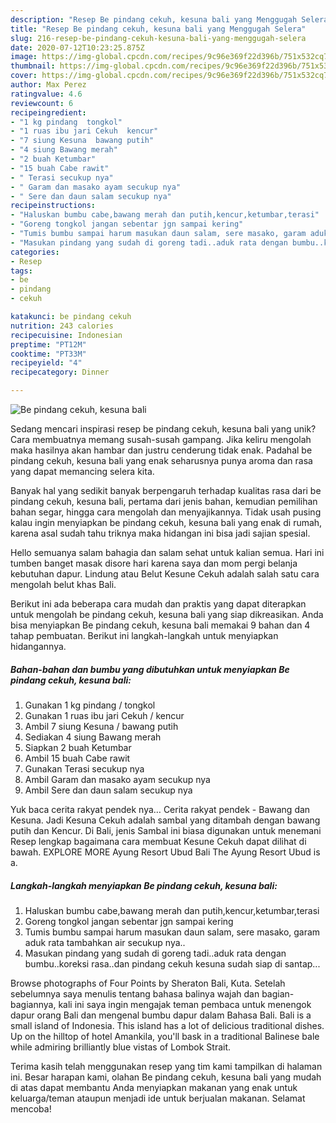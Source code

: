 ```yaml
---
description: "Resep Be pindang cekuh, kesuna bali yang Menggugah Selera"
title: "Resep Be pindang cekuh, kesuna bali yang Menggugah Selera"
slug: 216-resep-be-pindang-cekuh-kesuna-bali-yang-menggugah-selera
date: 2020-07-12T10:23:25.875Z
image: https://img-global.cpcdn.com/recipes/9c96e369f22d396b/751x532cq70/be-pindang-cekuh-kesuna-bali-foto-resep-utama.jpg
thumbnail: https://img-global.cpcdn.com/recipes/9c96e369f22d396b/751x532cq70/be-pindang-cekuh-kesuna-bali-foto-resep-utama.jpg
cover: https://img-global.cpcdn.com/recipes/9c96e369f22d396b/751x532cq70/be-pindang-cekuh-kesuna-bali-foto-resep-utama.jpg
author: Max Perez
ratingvalue: 4.6
reviewcount: 6
recipeingredient:
- "1 kg pindang  tongkol"
- "1 ruas ibu jari Cekuh  kencur"
- "7 siung Kesuna  bawang putih"
- "4 siung Bawang merah"
- "2 buah Ketumbar"
- "15 buah Cabe rawit"
- " Terasi secukup nya"
- " Garam dan masako ayam secukup nya"
- " Sere dan daun salam secukup nya"
recipeinstructions:
- "Haluskan bumbu cabe,bawang merah dan putih,kencur,ketumbar,terasi"
- "Goreng tongkol jangan sebentar jgn sampai kering"
- "Tumis bumbu sampai harum masukan daun salam, sere masako, garam aduk rata tambahkan air secukup nya.."
- "Masukan pindang yang sudah di goreng tadi..aduk rata dengan bumbu..koreksi rasa..dan pindang cekuh kesuna sudah siap di santap..."
categories:
- Resep
tags:
- be
- pindang
- cekuh

katakunci: be pindang cekuh 
nutrition: 243 calories
recipecuisine: Indonesian
preptime: "PT12M"
cooktime: "PT33M"
recipeyield: "4"
recipecategory: Dinner

---
```



![Be pindang cekuh, kesuna bali](https://img-global.cpcdn.com/recipes/9c96e369f22d396b/751x532cq70/be-pindang-cekuh-kesuna-bali-foto-resep-utama.jpg)

Sedang mencari inspirasi resep be pindang cekuh, kesuna bali yang unik? Cara membuatnya memang susah-susah gampang. Jika keliru mengolah maka hasilnya akan hambar dan justru cenderung tidak enak. Padahal be pindang cekuh, kesuna bali yang enak seharusnya punya aroma dan rasa yang dapat memancing selera kita.

Banyak hal yang sedikit banyak berpengaruh terhadap kualitas rasa dari be pindang cekuh, kesuna bali, pertama dari jenis bahan, kemudian pemilihan bahan segar, hingga cara mengolah dan menyajikannya. Tidak usah pusing kalau ingin menyiapkan be pindang cekuh, kesuna bali yang enak di rumah, karena asal sudah tahu triknya maka hidangan ini bisa jadi sajian spesial.

Hello semuanya salam bahagia dan salam sehat untuk kalian semua. Hari ini tumben banget masak disore hari karena saya dan mom pergi belanja kebutuhan dapur. Lindung atau Belut Kesune Cekuh adalah salah satu cara mengolah belut khas Bali.


Berikut ini ada beberapa cara mudah dan praktis yang dapat diterapkan untuk mengolah be pindang cekuh, kesuna bali yang siap dikreasikan. Anda bisa menyiapkan Be pindang cekuh, kesuna bali memakai 9 bahan dan 4 tahap pembuatan. Berikut ini langkah-langkah untuk menyiapkan hidangannya.

<!--inarticleads1-->

##### Bahan-bahan dan bumbu yang dibutuhkan untuk menyiapkan Be pindang cekuh, kesuna bali:

1. Gunakan 1 kg pindang / tongkol
1. Gunakan 1 ruas ibu jari Cekuh / kencur
1. Ambil 7 siung Kesuna / bawang putih
1. Sediakan 4 siung Bawang merah
1. Siapkan 2 buah Ketumbar
1. Ambil 15 buah Cabe rawit
1. Gunakan  Terasi secukup nya
1. Ambil  Garam dan masako ayam secukup nya
1. Ambil  Sere dan daun salam secukup nya


Yuk baca cerita rakyat pendek nya… Cerita rakyat pendek - Bawang dan Kesuna. Jadi Kesuna Cekuh adalah sambal yang ditambah dengan bawang putih dan Kencur. Di Bali, jenis Sambal ini biasa digunakan untuk menemani Resep lengkap bagaimana cara membuat Kesune Cekuh dapat dilihat di bawah. EXPLORE MORE Ayung Resort Ubud Bali The Ayung Resort Ubud is a. 

<!--inarticleads2-->

##### Langkah-langkah menyiapkan Be pindang cekuh, kesuna bali:

1. Haluskan bumbu cabe,bawang merah dan putih,kencur,ketumbar,terasi
1. Goreng tongkol jangan sebentar jgn sampai kering
1. Tumis bumbu sampai harum masukan daun salam, sere masako, garam aduk rata tambahkan air secukup nya..
1. Masukan pindang yang sudah di goreng tadi..aduk rata dengan bumbu..koreksi rasa..dan pindang cekuh kesuna sudah siap di santap...


Browse photographs of Four Points by Sheraton Bali, Kuta. Setelah sebelumnya saya menulis tentang bahasa balinya wajah dan bagian-bagiannya, kali ini saya ingin mengajak teman pembaca untuk menengok dapur orang Bali dan mengenal bumbu dapur dalam Bahasa Bali. Bali is a small island of Indonesia. This island has a lot of delicious traditional dishes. Up on the hilltop of hotel Amankila, you&#39;ll bask in a traditional Balinese bale while admiring brilliantly blue vistas of Lombok Strait. 

Terima kasih telah menggunakan resep yang tim kami tampilkan di halaman ini. Besar harapan kami, olahan Be pindang cekuh, kesuna bali yang mudah di atas dapat membantu Anda menyiapkan makanan yang enak untuk keluarga/teman ataupun menjadi ide untuk berjualan makanan. Selamat mencoba!
